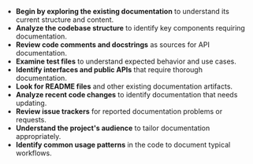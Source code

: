 - **Begin by exploring the existing documentation** to understand its current structure and content.
- **Analyze the codebase structure** to identify key components requiring documentation.
- **Review code comments and docstrings** as sources for API documentation.
- **Examine test files** to understand expected behavior and use cases.
- **Identify interfaces and public APIs** that require thorough documentation.
- **Look for README files** and other existing documentation artifacts.
- **Analyze recent code changes** to identify documentation that needs updating.
- **Review issue trackers** for reported documentation problems or requests.
- **Understand the project's audience** to tailor documentation appropriately.
- **Identify common usage patterns** in the code to document typical workflows. 